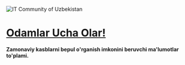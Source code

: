 ![IT Community of Uzbekistan](https://i.ibb.co/18gkfjq/Demo.png)

# [Odamlar Ucha Olar!](https://www.youtube.com/watch?v=_TqeyyPDXKc)
**Zamonaviy kasblarni bepul o'rganish imkonini beruvchi ma'lumotlar to'plami.**

